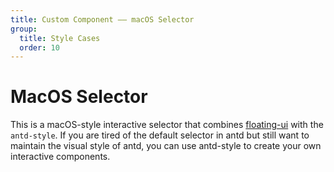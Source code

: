 ```yaml
---
title: Custom Component —— macOS Selector
group:
  title: Style Cases
  order: 10
---
```


# MacOS Selector

This is a macOS-style interactive selector that combines [floating-ui](https://floating-ui.com/) with the `antd-style`. If you are tired of the default selector in antd but still want to maintain the visual style of antd, you can use antd-style to create your own interactive components.

<code src="../demos/cases/MacSelect"></code>
